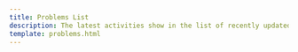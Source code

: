 ```yaml
---
title: Problems List
description: The latest activities show in the list of recently updated articles.
template: problems.html
---
```

